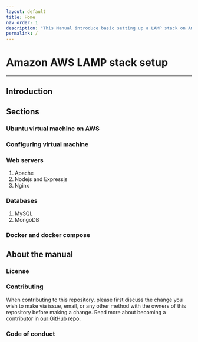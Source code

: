```yaml
---
layout: default
title: Home
nav_order: 1
description: "This Manual introduce basic setting up a LAMP stack on Amazon Web Services (AWS)"
permalink: /
---
```


# Amazon AWS LAMP stack setup  

---

## Introduction

## Sections

### Ubuntu virtual machine on AWS


### Configuring virtual machine

### Web servers
1. Apache  
2. Nodejs and Expressjs  
3. Nginx  
   
### Databases
1. MySQL  
2. MongoDB  

### Docker and docker compose

## About the manual


### License


### Contributing

When contributing to this repository, please first discuss the change you wish to make via issue,
email, or any other method with the owners of this repository before making a change. 
Read more about becoming a contributor in [our GitHub repo]().



### Code of conduct

